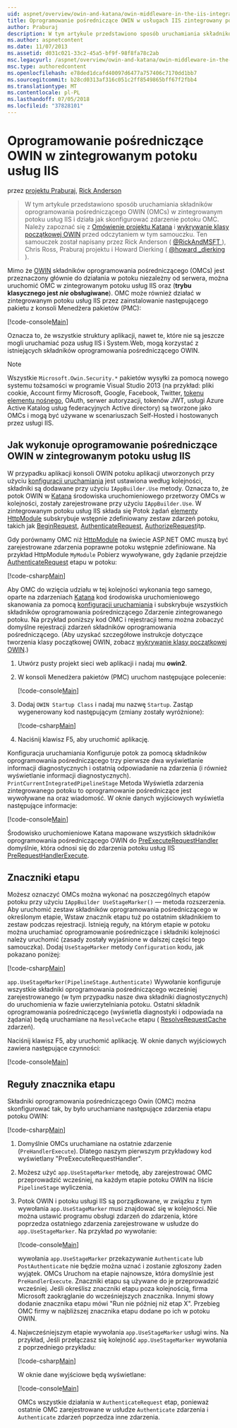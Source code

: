 ```yaml
---
uid: aspnet/overview/owin-and-katana/owin-middleware-in-the-iis-integrated-pipeline
title: Oprogramowanie pośredniczące OWIN w usługach IIS zintegrowany potok | Dokumentacja firmy Microsoft
author: Praburaj
description: W tym artykule przedstawiono sposób uruchamiania składników oprogramowania pośredniczącego OWIN (OMCs) w zintegrowanym potoku usług IIS i działa jak skonfigurować zdarzenie potoku OMC. Wykonaj następujące czynności...
ms.author: aspnetcontent
ms.date: 11/07/2013
ms.assetid: d031c021-33c2-45a5-bf9f-98f8fa78c2ab
msc.legacyurl: /aspnet/overview/owin-and-katana/owin-middleware-in-the-iis-integrated-pipeline
msc.type: authoredcontent
ms.openlocfilehash: e78ded1dcafd40097d6477a757406c7170dd1bb7
ms.sourcegitcommit: b28cd0313af316c051c2ff8549865bff67f2fbb4
ms.translationtype: MT
ms.contentlocale: pl-PL
ms.lasthandoff: 07/05/2018
ms.locfileid: "37828101"
---
```

<a name="owin-middleware-in-the-iis-integrated-pipeline"></a>Oprogramowanie pośredniczące OWIN w zintegrowanym potoku usług IIS
====================
przez [projektu Praburaj](https://github.com/Praburaj), [Rick Anderson](https://github.com/Rick-Anderson)

> W tym artykule przedstawiono sposób uruchamiania składników oprogramowania pośredniczącego OWIN (OMCs) w zintegrowanym potoku usług IIS i działa jak skonfigurować zdarzenie potoku OMC. Należy zapoznać się z [Omówienie projektu Katana](an-overview-of-project-katana.md) i [wykrywanie klasy początkowej OWIN](owin-startup-class-detection.md) przed odczytaniem w tym samouczku. Ten samouczek został napisany przez Rick Anderson ( [ @RickAndMSFT ](https://twitter.com/#!/RickAndMSFT) ), Chris Ross, Praburaj projektu i Howard Dierking ( [ @howard \_dierking](https://twitter.com/howard_dierking) ).


Mimo że [OWIN](an-overview-of-project-katana.md) składników oprogramowania pośredniczącego (OMCs) jest przeznaczony głównie do działania w potoku niezależny od serwera, można uruchomić OMC w zintegrowanym potoku usług IIS oraz (**trybu klasycznego jest *nie* obsługiwane**). OMC może również działać w zintegrowanym potoku usług IIS przez zainstalowanie następującego pakietu z konsoli Menedżera pakietów (PMC):

[!code-console[Main](owin-middleware-in-the-iis-integrated-pipeline/samples/sample1.cmd)]

Oznacza to, że wszystkie struktury aplikacji, nawet te, które nie są jeszcze mogli uruchamiać poza usług IIS i System.Web, mogą korzystać z istniejących składników oprogramowania pośredniczącego OWIN. 

> [!NOTE]
> Wszystkie `Microsoft.Owin.Security.*` pakietów wysyłki za pomocą nowego systemu tożsamości w programie Visual Studio 2013 (na przykład: pliki cookie, Account firmy Microsoft, Google, Facebook, Twitter, [tokenu elementu nośnego](http://self-issued.info/docs/draft-ietf-oauth-v2-bearer.html), OAuth, serwer autoryzacji, tokenów JWT, usługi Azure Active Katalog usług federacyjnych Active directory) są tworzone jako OMCs i mogą być używane w scenariuszach Self-Hosted i hostowanych przez usługi IIS.

## <a name="how-owin-middleware-executes-in-the-iis-integrated-pipeline"></a>Jak wykonuje oprogramowanie pośredniczące OWIN w zintegrowanym potoku usług IIS

W przypadku aplikacji konsoli OWIN potoku aplikacji utworzonych przy użyciu [konfiguracji uruchamiania](owin-startup-class-detection.md) jest ustawiona według kolejności, składniki są dodawane przy użyciu `IAppBuilder.Use` metody. Oznacza to, że potok OWIN w [Katana](an-overview-of-project-katana.md) środowiska uruchomieniowego przetworzy OMCs w kolejności, zostały zarejestrowane przy użyciu `IAppBuilder.Use`. W zintegrowanym potoku usług IIS składa się Potok żądań [elementy HttpModule](https://msdn.microsoft.com/library/ms178468(v=vs.85).aspx) subskrybuje wstępnie zdefiniowany zestaw zdarzeń potoku, takich jak [BeginRequest](https://msdn.microsoft.com/library/system.web.httpapplication.beginrequest.aspx), [AuthenticateRequest](https://msdn.microsoft.com/library/system.web.httpapplication.authenticaterequest.aspx), [AuthorizeRequest](https://msdn.microsoft.com/library/system.web.httpapplication.authorizerequest.aspx)itp.

Gdy porównamy OMC niż [HttpModule](https://msdn.microsoft.com/library/zec9k340(v=vs.85).aspx) na świecie ASP.NET OMC muszą być zarejestrowane zdarzenia poprawne potoku wstępnie zdefiniowane. Na przykład HttpModule `MyModule` Pobierz wywoływane, gdy żądanie przejdzie [AuthenticateRequest](https://msdn.microsoft.com/library/system.web.httpapplication.authenticaterequest.aspx) etapu w potoku:

[!code-csharp[Main](owin-middleware-in-the-iis-integrated-pipeline/samples/sample2.cs?highlight=10)]

Aby OMC do wzięcia udziału w tej kolejności wykonania tego samego, oparte na zdarzeniach [Katana](an-overview-of-project-katana.md) kod środowiska uruchomieniowego skanowania za pomocą [konfiguracji uruchamiania](owin-startup-class-detection.md) i subskrybuje wszystkich składników oprogramowania pośredniczącego Zdarzenie zintegrowanego potoku. Na przykład poniższy kod OMC i rejestracji temu można zobaczyć domyślne rejestracji zdarzeń składników oprogramowania pośredniczącego. (Aby uzyskać szczegółowe instrukcje dotyczące tworzenia klasy początkowej OWIN, zobacz [wykrywanie klasy początkowej OWIN](owin-startup-class-detection.md).)

1. Utwórz pusty projekt sieci web aplikacji i nadaj mu **owin2**.
2. W konsoli Menedżera pakietów (PMC) uruchom następujące polecenie: 

    [!code-console[Main](owin-middleware-in-the-iis-integrated-pipeline/samples/sample3.cmd)]
3. Dodaj `OWIN Startup Class` i nadaj mu nazwę `Startup`. Zastąp wygenerowany kod następującym (zmiany zostały wyróżnione):  

    [!code-csharp[Main](owin-middleware-in-the-iis-integrated-pipeline/samples/sample4.cs?highlight=5-7,15-36)]
4. Naciśnij klawisz F5, aby uruchomić aplikację.

Konfiguracja uruchamiania Konfiguruje potok za pomocą składników oprogramowania pośredniczącego trzy pierwsze dwa wyświetlanie informacji diagnostycznych i ostatnią odpowiadanie na zdarzenia (i również wyświetlanie informacji diagnostycznych). `PrintCurrentIntegratedPipelineStage` Metoda Wyświetla zdarzenia zintegrowanego potoku to oprogramowanie pośredniczące jest wywoływane na oraz wiadomość. W oknie danych wyjściowych wyświetla następujące informacje:

[!code-console[Main](owin-middleware-in-the-iis-integrated-pipeline/samples/sample5.cmd)]

Środowisko uruchomieniowe Katana mapowane wszystkich składników oprogramowania pośredniczącego OWIN do [PreExecuteRequestHandler](https://msdn.microsoft.com/library/system.web.httpapplication.prerequesthandlerexecute.aspx) domyślnie, która odnosi się do zdarzenia potoku usług IIS [PreRequestHandlerExecute](https://msdn.microsoft.com/library/system.web.httpapplication.prerequesthandlerexecute.aspx).

## <a name="stage-markers"></a>Znaczniki etapu

Możesz oznaczyć OMCs można wykonać na poszczególnych etapów potoku przy użyciu `IAppBuilder UseStageMarker()` — metoda rozszerzenia. Aby uruchomić zestaw składników oprogramowania pośredniczącego w określonym etapie, Wstaw znacznik etapu tuż po ostatnim składnikiem to zestaw podczas rejestracji. Istnieją reguły, na którym etapie w potoku można uruchamiać oprogramowanie pośredniczące i składniki kolejności należy uruchomić (zasady zostały wyjaśnione w dalszej części tego samouczka). Dodaj `UseStageMarker` metody `Configuration` kodu, jak pokazano poniżej:

[!code-csharp[Main](owin-middleware-in-the-iis-integrated-pipeline/samples/sample6.cs?highlight=13,19)]

`app.UseStageMarker(PipelineStage.Authenticate)` Wywołanie konfiguruje wszystkie składniki oprogramowania pośredniczącego wcześniej zarejestrowanego (w tym przypadku nasze dwa składniki diagnostycznych) do uruchomienia w fazie uwierzytelniania potoku. Ostatni składnik oprogramowania pośredniczącego (wyświetla diagnostyki i odpowiada na żądania) będą uruchamiane na `ResolveCache` etapu ( [ResolveRequestCache](https://msdn.microsoft.com/library/system.web.httpapplication.resolverequestcache.aspx) zdarzeń).

Naciśnij klawisz F5, aby uruchomić aplikację. W oknie danych wyjściowych zawiera następujące czynności:

[!code-console[Main](owin-middleware-in-the-iis-integrated-pipeline/samples/sample7.cmd)]

## <a name="stage-marker-rules"></a>Reguły znacznika etapu

Składniki oprogramowania pośredniczącego Owin (OMC) można skonfigurować tak, by było uruchamiane następujące zdarzenia etapu potoku OWIN:

[!code-csharp[Main](owin-middleware-in-the-iis-integrated-pipeline/samples/sample8.cs)]

1. Domyślnie OMCs uruchamiane na ostatnie zdarzenie (`PreHandlerExecute`). Dlatego naszym pierwszym przykładowy kod wyświetlany "PreExecuteRequestHandler".
2. Możesz użyć `app.UseStageMarker` metodę, aby zarejestrować OMC przeprowadzić wcześniej, na każdym etapie potoku OWIN na liście `PipelineStage` wyliczenia.
3. Potok OWIN i potoku usługi IIS są porządkowane, w związku z tym wywołania `app.UseStageMarker` musi znajdować się w kolejności. Nie można ustawić programu obsługi zdarzeń do zdarzenia, które poprzedza ostatniego zdarzenia zarejestrowane w usłudze do `app.UseStageMarker`. Na przykład *po* wywołanie:

    [!code-console[Main](owin-middleware-in-the-iis-integrated-pipeline/samples/sample9.cmd)]

   wywołania `app.UseStageMarker` przekazywanie `Authenticate` lub `PostAuthenticate` nie będzie można uznać i zostanie zgłoszony żaden wyjątek. OMCs Uruchom na etapie najnowsze, która domyślnie jest `PreHandlerExecute`. Znaczniki etapu są używane do je przeprowadzić wcześniej. Jeśli określisz znaczniki etapu poza kolejnością, firma Microsoft zaokrąglanie do wcześniejszych znacznika. Innymi słowy dodanie znacznika etapu mówi "Run nie później niż etap X". Przebieg OMC firmy w najbliższej znacznika etapu dodane po ich w potoku OWIN.
4. Najwcześniejszym etapie wywołania `app.UseStageMarker` usługi wins. Na przykład, Jeśli przełączasz się kolejność `app.UseStageMarker` wywołania z poprzedniego przykładu:

    [!code-csharp[Main](owin-middleware-in-the-iis-integrated-pipeline/samples/sample10.cs?highlight=13,19)]

   W oknie dane wyjściowe będą wyświetlane: 

    [!code-console[Main](owin-middleware-in-the-iis-integrated-pipeline/samples/sample11.cmd)]

   OMCs wszystkie działania w `AuthenticateRequest` etap, ponieważ ostatnie OMC zarejestrowane w usłudze `Authenticate` zdarzenia i `Authenticate` zdarzeń poprzedza inne zdarzenia.
